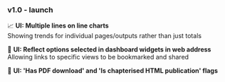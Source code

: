 ### v1.0 - launch
📈 **UI: Multiple lines on line charts**\
Showing trends for individual pages/outputs rather than just totals

🔗 **UI: Reflect options selected in dashboard widgets in web address**\
Allowing links to specific views to be bookmarked and shared

📄 **UI: 'Has PDF download' and 'Is chapterised HTML publication' flags**
